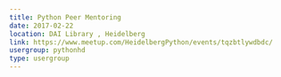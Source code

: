 ```yaml
---
title: Python Peer Mentoring
date: 2017-02-22
location: DAI Library , Heidelberg
link: https://www.meetup.com/HeidelbergPython/events/tqzbtlywdbdc/
usergroup: pythonhd
type: usergroup
---
```

